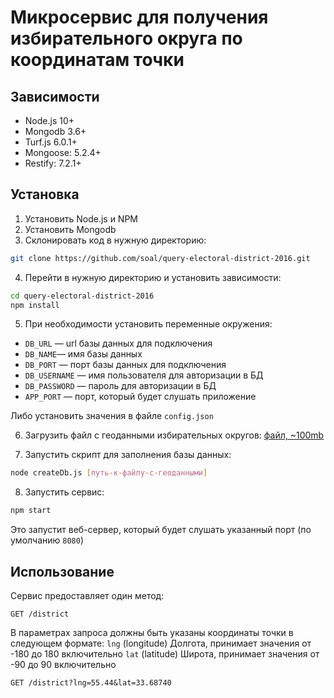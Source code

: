 # Микросервис для получения избирательного округа по координатам точки

## Зависимости

- Node.js 10+
- Mongodb 3.6+
- Turf.js 6.0.1+
- Mongoose: 5.2.4+
- Restify: 7.2.1+

## Установка

1. Установить Node.js и NPM
2. Установить Mongodb
3. Cклонировать код в нужную директорию:

```bash
git clone https://github.com/soal/query-electoral-district-2016.git
```

4. Перейти в нужную директорию и установить зависимости:

```bash
cd query-electoral-district-2016
npm install
```

5. При необходимости установить переменные окружения:

  - `DB_URL` — url базы данных для подключения
  - `DB_NAME`— имя базы данных
  - `DB_PORT` — порт базы данных для подключения
  - `DB_USERNAME` — имя пользователя для авторизации в БД
  - `DB_PASSWORD` — пароль для авторизации в БД
  - `APP_PORT` — порт, который будет слушать приложение

  Либо установить значения в файле `config.json`

6. Загрузить файл с геоданными избирательных округов: [файл, ~100mb](http://duma2016.nextgis.com/api/resource/25/geojson)

7. Запустить скрипт для заполнения базы данных:

```bash
node createDb.js [путь-к-файлу-с-геоданными]
```

8. Запустить сервис:

```bash
npm start
```

Это запустит веб-сервер, который будет слушать указанный порт (по умолчанию `8080`)

## Использование

Сервис предоставляет один метод:

```
GET /district
```

В параметрах запроса должны быть указаны координаты точки в следующем формате:
  `lng` (longitude) Долгота, принимает значения от -180 до 180 включительно
  `lat` (latitude) Широта, принимает значения от -90 до 90 включительно

```
GET /district?lng=55.44&lat=33.68740
```
